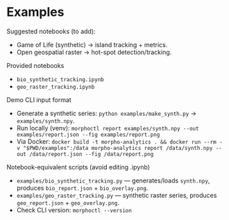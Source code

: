 # Examples

Suggested notebooks (to add):
- Game of Life (synthetic) → island tracking + metrics.
- Open geospatial raster → hot-spot detection/tracking.

Provided notebooks
- `bio_synthetic_tracking.ipynb`
- `geo_raster_tracking.ipynb`

Demo CLI input format
- Generate a synthetic series: `python examples/make_synth.py` → `examples/synth.npy`.
- Run locally (venv): `morphoctl report examples/synth.npy --out examples/report.json --fig examples/report.png`
- Via Docker: `docker build -t morpho-analytics . && docker run --rm -v "$PWD/examples":/data morpho-analytics report /data/synth.npy --out /data/report.json --fig /data/report.png`

Notebook-equivalent scripts (avoid editing .ipynb)
- `examples/bio_synthetic_tracking.py` — generates/loads `synth.npy`, produces `bio_report.json` + `bio_overlay.png`.
- `examples/geo_raster_tracking.py` — synthetic raster series, produces `geo_report.json` + `geo_overlay.png`.
- Check CLI version: `morphoctl --version`
